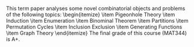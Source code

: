 This term paper analyses some novel combinatorial objects and problems of the following topics:
\begin{itemize}
    \item Pigeonhole Theory
    \item Induction
    \item Enumeration
    \item Binominal Theorem
    \item Partitions
    \item Permutation Cycles
    \item Inclusion Exclusion
    \item Generating Functions
    \item Graph Theory
\end{itemize}
The final grade of this course (MAT344) is A+.
